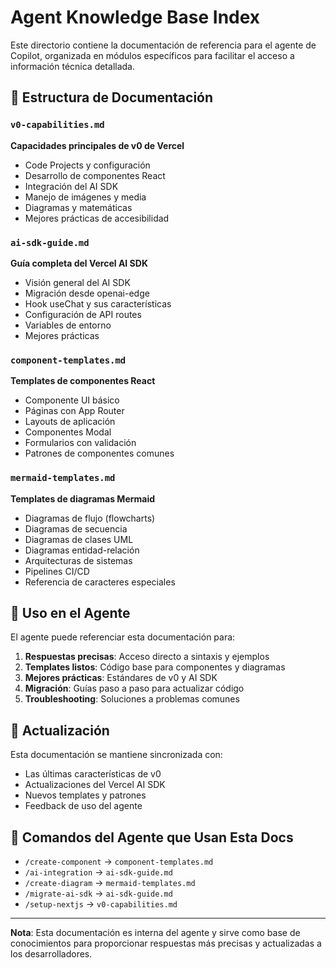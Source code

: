 # Agent Knowledge Base Index

Este directorio contiene la documentación de referencia para el agente de Copilot, organizada en módulos específicos para facilitar el acceso a información técnica detallada.

## 📁 Estructura de Documentación

### `v0-capabilities.md`
**Capacidades principales de v0 de Vercel**
- Code Projects y configuración
- Desarrollo de componentes React
- Integración del AI SDK
- Manejo de imágenes y media
- Diagramas y matemáticas
- Mejores prácticas de accesibilidad

### `ai-sdk-guide.md`
**Guía completa del Vercel AI SDK**
- Visión general del AI SDK
- Migración desde openai-edge
- Hook useChat y sus características
- Configuración de API routes
- Variables de entorno
- Mejores prácticas

### `component-templates.md`
**Templates de componentes React**
- Componente UI básico
- Páginas con App Router
- Layouts de aplicación
- Componentes Modal
- Formularios con validación
- Patrones de componentes comunes

### `mermaid-templates.md`
**Templates de diagramas Mermaid**
- Diagramas de flujo (flowcharts)
- Diagramas de secuencia
- Diagramas de clases UML
- Diagramas entidad-relación
- Arquitecturas de sistemas
- Pipelines CI/CD
- Referencia de caracteres especiales

## 🎯 Uso en el Agente

El agente puede referenciar esta documentación para:

1. **Respuestas precisas**: Acceso directo a sintaxis y ejemplos
2. **Templates listos**: Código base para componentes y diagramas
3. **Mejores prácticas**: Estándares de v0 y AI SDK
4. **Migración**: Guías paso a paso para actualizar código
5. **Troubleshooting**: Soluciones a problemas comunes

## 🔄 Actualización

Esta documentación se mantiene sincronizada con:
- Las últimas características de v0
- Actualizaciones del Vercel AI SDK
- Nuevos templates y patrones
- Feedback de uso del agente

## 🚀 Comandos del Agente que Usan Esta Docs

- `/create-component` → `component-templates.md`
- `/ai-integration` → `ai-sdk-guide.md`
- `/create-diagram` → `mermaid-templates.md`
- `/migrate-ai-sdk` → `ai-sdk-guide.md`
- `/setup-nextjs` → `v0-capabilities.md`

---

**Nota**: Esta documentación es interna del agente y sirve como base de conocimientos para proporcionar respuestas más precisas y actualizadas a los desarrolladores.